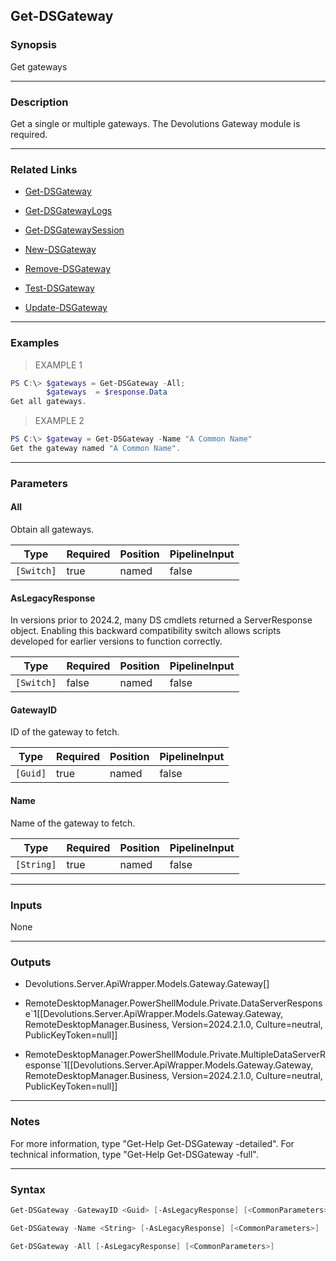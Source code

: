 Get-DSGateway
-------------

### Synopsis
Get gateways

---

### Description

Get a single or multiple gateways. The Devolutions Gateway module is required.

---

### Related Links
* [Get-DSGateway](Get-DSGateway)

* [Get-DSGatewayLogs](Get-DSGatewayLogs)

* [Get-DSGatewaySession](Get-DSGatewaySession)

* [New-DSGateway](New-DSGateway)

* [Remove-DSGateway](Remove-DSGateway)

* [Test-DSGateway](Test-DSGateway)

* [Update-DSGateway](Update-DSGateway)

---

### Examples
> EXAMPLE 1

```PowerShell
PS C:\> $gateways = Get-DSGateway -All;
        $gateways  = $response.Data
Get all gateways.
```
> EXAMPLE 2

```PowerShell
PS C:\> $gateway = Get-DSGateway -Name "A Common Name"
Get the gateway named "A Common Name".
```

---

### Parameters
#### **All**
Obtain all gateways.

|Type      |Required|Position|PipelineInput|
|----------|--------|--------|-------------|
|`[Switch]`|true    |named   |false        |

#### **AsLegacyResponse**
In versions prior to 2024.2, many DS cmdlets returned a ServerResponse object. Enabling this backward compatibility switch allows scripts developed for earlier versions to function correctly.

|Type      |Required|Position|PipelineInput|
|----------|--------|--------|-------------|
|`[Switch]`|false   |named   |false        |

#### **GatewayID**
ID of the gateway to fetch.

|Type    |Required|Position|PipelineInput|
|--------|--------|--------|-------------|
|`[Guid]`|true    |named   |false        |

#### **Name**
Name of the gateway to fetch.

|Type      |Required|Position|PipelineInput|
|----------|--------|--------|-------------|
|`[String]`|true    |named   |false        |

---

### Inputs
None

---

### Outputs
* Devolutions.Server.ApiWrapper.Models.Gateway.Gateway[]

* RemoteDesktopManager.PowerShellModule.Private.DataServerResponse`1[[Devolutions.Server.ApiWrapper.Models.Gateway.Gateway, RemoteDesktopManager.Business, Version=2024.2.1.0, Culture=neutral, PublicKeyToken=null]]

* RemoteDesktopManager.PowerShellModule.Private.MultipleDataServerResponse`1[[Devolutions.Server.ApiWrapper.Models.Gateway.Gateway, RemoteDesktopManager.Business, Version=2024.2.1.0, Culture=neutral, PublicKeyToken=null]]

---

### Notes
For more information, type "Get-Help Get-DSGateway -detailed". For technical information, type "Get-Help Get-DSGateway -full".

---

### Syntax
```PowerShell
Get-DSGateway -GatewayID <Guid> [-AsLegacyResponse] [<CommonParameters>]
```
```PowerShell
Get-DSGateway -Name <String> [-AsLegacyResponse] [<CommonParameters>]
```
```PowerShell
Get-DSGateway -All [-AsLegacyResponse] [<CommonParameters>]
```
